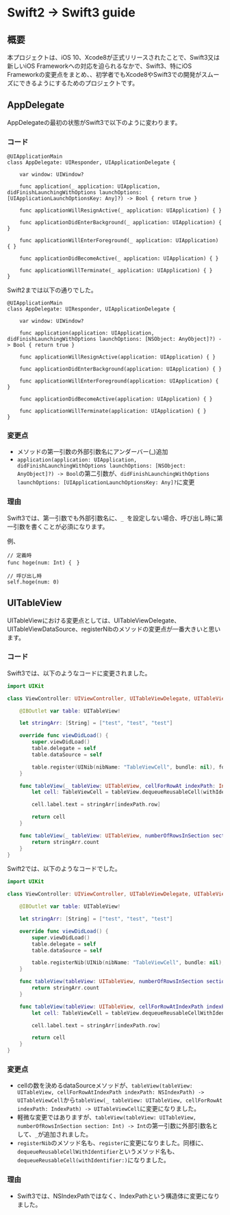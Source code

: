 # Swift2 -> Swift3 guide

## 概要
本プロジェクトは、iOS 10、Xcode8が正式リリースされたことで、Swift3又は新しいiOS Frameworkへの対応を迫られるなかで、Swift3、特にiOS Frameworkの変更点をまとめ、、初学者でもXcode8やSwift3での開発がスムーズにできるようにするためのプロジェクトです。

## AppDelegate
AppDelegateの最初の状態がSwift3で以下のように変わります。

### コード
```Swift3: AppDelegate.swift
@UIApplicationMain
class AppDelegate: UIResponder, UIApplicationDelegate {

    var window: UIWindow?

    func application(_ application: UIApplication, didFinishLaunchingWithOptions launchOptions: [UIApplicationLaunchOptionsKey: Any]?) -> Bool { return true }

    func applicationWillResignActive(_ application: UIApplication) { }

    func applicationDidEnterBackground(_ application: UIApplication) { }

    func applicationWillEnterForeground(_ application: UIApplication) { }

    func applicationDidBecomeActive(_ application: UIApplication) { }

    func applicationWillTerminate(_ application: UIApplication) { }
}
```

Swift2までは以下の通りでした。
```swift2: AppDelegate.swift
@UIApplicationMain
class AppDelegate: UIResponder, UIApplicationDelegate {

    var window: UIWindow?

    func application(application: UIApplication, didFinishLaunchingWithOptions launchOptions: [NSObject: AnyObject]?) -> Bool { return true }

    func applicationWillResignActive(application: UIApplication) { }

    func applicationDidEnterBackground(application: UIApplication) { }

    func applicationWillEnterForeground(application: UIApplication) { }

    func applicationDidBecomeActive(application: UIApplication) { }

    func applicationWillTerminate(application: UIApplication) { }
}
```

### 変更点
- メソッドの第一引数の外部引数名にアンダーバー(_)追加
- ```application(application: UIApplication, didFinishLaunchingWithOptions launchOptions: [NSObject: AnyObject]?) -> Bool```の第二引数が、```didFinishLaunchingWithOptions launchOptions: [UIApplicationLaunchOptionsKey: Any]?```に変更

### 理由
Swift3では、第一引数でも外部引数名に、```_ ```を設定しない場合、呼び出し時に第一引数を書くことが必須になります。

例、
```Swift3
// 定義時
func hoge(num: Int) {　}

// 呼び出し時
self.hoge(num: 0)
```

## UITableView
UITableViewにおける変更点としては、UITableViewDelegate、UITableViewDataSource、registerNibのメソッドの変更点が一番大きいと思います。

### コード
Swift3では、以下のようなコードに変更されました。
```Swift:ViewController.swift
import UIKit

class ViewController: UIViewController, UITableViewDelegate, UITableViewDataSource {

    @IBOutlet var table: UITableView!

    let stringArr: [String] = ["test", "test", "test"]

    override func viewDidLoad() {
        super.viewDidLoad()
        table.delegate = self
        table.dataSource = self

        table.register(UINib(nibName: "TableViewCell", bundle: nil), forCellReuseIdentifier: "Cell")
    }

    func tableView(_ tableView: UITableView, cellForRowAt indexPath: IndexPath) -> UITableViewCell {
        let cell: TableViewCell = tableView.dequeueReusableCell(withIdentifier: "Cell") as! TableViewCell

        cell.label.text = stringArr[indexPath.row]

        return cell
    }

    func tableView(_ tableView: UITableView, numberOfRowsInSection section: Int) -> Int {
        return stringArr.count
    }
}
```

Swift2では、以下のようなコードでした。
```swift:ViewController.swift
import UIKit

class ViewController: UIViewController, UITableViewDelegate, UITableViewDataSource {

    @IBOutlet var table: UITableView!

    let stringArr: [String] = ["test", "test", "test"]

    override func viewDidLoad() {
        super.viewDidLoad()
        table.delegate = self
        table.dataSource = self

        table.registerNib(UINib(nibName: "TableViewCell", bundle: nil), forCellReuseIdentifier: "Cell")
    }

    func tableView(tableView: UITableView, numberOfRowsInSection section: Int) -> Int {
        return stringArr.count
    }

    func tableView(tableView: UITableView, cellForRowAtIndexPath indexPath: NSIndexPath) -> UITableViewCell {
        let cell: TableViewCell = tableView.dequeueReusableCellWithIdentifier("Cell") as! TableViewCell

        cell.label.text = stringArr[indexPath.row]

        return cell
    }
}
```

### 変更点
- cellの数を決めるdataSourceメソッドが、```tableView(tableView: UITableView, cellForRowAtIndexPath indexPath: NSIndexPath) -> UITableViewCell```から```tableView(_ tableView: UITableView, cellForRowAt indexPath: IndexPath) -> UITableViewCell```に変更になりました。
- 軽微な変更ではありますが、```tableView(tableView: UITableView, numberOfRowsInSection section: Int) -> Int```の第一引数に外部引数名として、```_```が追加されました。
- ```registerNib```のメソッド名も、```register```に変更になりました。同様に、```dequeueReusableCellWithIdentifier```というメソッド名も、```dequeueReusableCell(withIdentifier:)```になりました。

### 理由
- Swift3では、NSIndexPathではなく、IndexPathという構造体に変更になりました。
